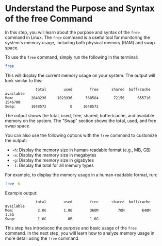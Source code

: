 # Understand the Purpose and Syntax of the free Command

In this step, you will learn about the purpose and syntax of the `free` command in Linux. The `free` command is a useful tool for monitoring the system's memory usage, including both physical memory (RAM) and swap space.

To use the `free` command, simply run the following in the terminal:

```bash
free
```

This will display the current memory usage on your system. The output will look similar to this:

```
              total        used        free      shared  buff/cache   available
Mem:        2048236     1023936      368584       72156      655716     1546700
Swap:       1048572           0     1048572
```

The output shows the total, used, free, shared, buffer/cache, and available memory on the system. The "Swap" section shows the total, used, and free swap space.

You can also use the following options with the `free` command to customize the output:

- `-h`: Display the memory size in human-readable format (e.g., MB, GB)
- `-m`: Display the memory size in megabytes
- `-g`: Display the memory size in gigabytes
- `-t`: Display the total for all memory types

For example, to display the memory usage in a human-readable format, run:

```bash
free -h
```

Example output:

```
              total        used        free      shared  buff/cache   available
Mem:           2.0G        1.0G        360M         70M        640M        1.5G
Swap:          1.0G          0B        1.0G
```

This step has introduced the purpose and basic usage of the `free` command. In the next step, you will learn how to analyze memory usage in more detail using the `free` command.
